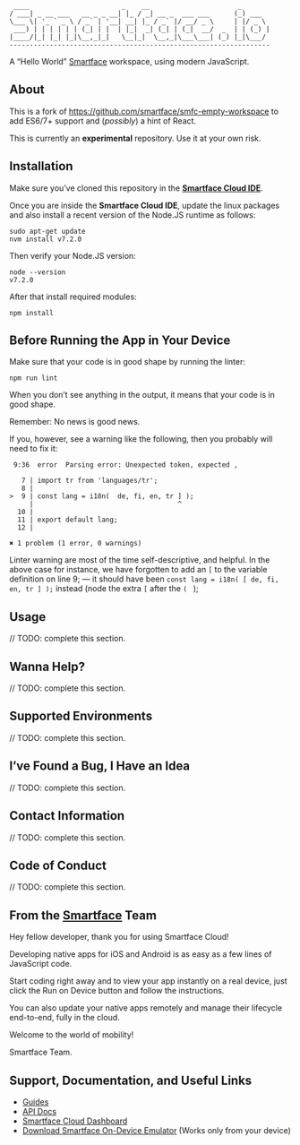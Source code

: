 
     ____                       _    __                      _
    / ___| _ __ ___   __ _ _ __| |_ / _| __ _  ___ ___      (_) ___
    \___ \| '_ ` _ \ / _` | '__| __| |_ / _` |/ __/ _ \     | |/ _ \
     ___) | | | | | | (_| | |  | |_|  _| (_| | (_|  __/  _  | | (_) |
    |____/|_| |_| |_|\__,_|_|   \__|_|  \__,_|\___\___| (_) |_|\___/
    -----------------------------------------------------------------

A “Hello World” [Smartface](https://www.smartface.io) workspace, using modern JavaScript.

## About

This is a fork of <https://github.com/smartface/smfc-empty-workspace> to add ES6/7+ support and (*possibly*) a hint of React.

This is currently an **experimental** repository. Use it at your own risk.

## Installation

Make sure you’ve cloned this repository in the [**Smartface Cloud IDE**](https://cloud.smartface.io/Home/Index).

Once you are inside the **Smartface Cloud IDE**, update the linux packages and also install a recent version of the Node.JS runtime as follows:

```
sudo apt-get update
nvm install v7.2.0
```

Then verify your Node.JS version:

```
node --version
v7.2.0
```

After that install required modules:

```
npm install
```

## Before Running the App in Your Device

Make sure that your code is in good shape by running the linter:

```
npm run lint
```

When you don’t see anything in the output, it means that your code is in good shape.

Remember: No news is good news.

If you, however, see a warning like the following, then you probably will need to fix it:

```
 9:36  error  Parsing error: Unexpected token, expected ,

   7 | import tr from 'languages/tr';
   8 |
>  9 | const lang = i18n(  de, fi, en, tr ] );
     |                                    ^
  10 |
  11 | export default lang;
  12 |

✖ 1 problem (1 error, 0 warnings)
```

Linter warning are most of the time self-descriptive, and helpful. In the above case for instance, we have forgotten to add an `[` to the variable definition on line 9; — it should have been `const lang = i18n( [ de, fi, en, tr ] );` instead (node the extra `[` after the `( ` );

## Usage

// TODO: complete this section.

## Wanna Help?

// TODO: complete this section.

## Supported Environments

// TODO: complete this section.

## I’ve Found a Bug, I Have an Idea

// TODO: complete this section.

## Contact Information

// TODO: complete this section.

## Code of Conduct

// TODO: complete this section.

## From the [Smartface](https://www.smartface.io) Team

Hey fellow developer, thank you for using Smartface Cloud!

Developing native apps for iOS and Android is as easy as a few lines of JavaScript code.

Start coding right away and to view your app instantly on a real device, just click the Run on Device button and follow the instructions.

You can also update your native apps remotely and manage their lifecycle end-to-end, fully in the cloud.

Welcome to the world of mobility!

Smartface Team.

## Support, Documentation, and Useful Links

* [Guides](https://www.smartface.io/guides)
* [API Docs](https://docs.smartface.io)
* [Smartface Cloud Dashboard](https://cloud.smartface.io)
* [Download Smartface On-Device Emulator](https://smf.to/app) (Works only from your device)